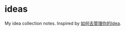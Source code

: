 # ideas
My idea collection notes. Inspired by [如何去管理你的Idea](https://www.phodal.com/blog/use-github-manage-idea/). 

